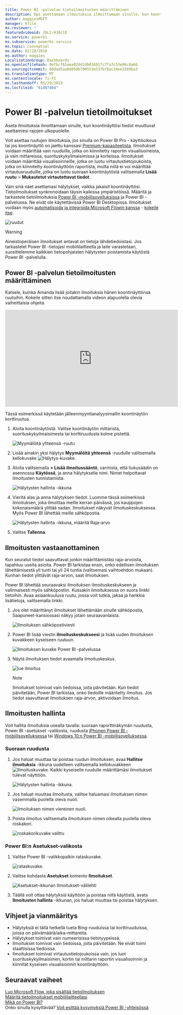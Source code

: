 ```yaml
---
title: Power BI -palvelun tietoilmoitusten määrittäminen
description: Opi asettamaan ilmoituksia ilmoittamaan sinulle, kun koontinäyttösi tiedot muuttuvat Microsoft Power BI -palvelussa asettamiesi rajojen ulkopuolelle.
author: maggiesMSFT
manager: kfile
ms.reviewer: ''
featuredvideoid: JbL2-HJ8clE
ms.service: powerbi
ms.subservice: powerbi-service
ms.topic: conceptual
ms.date: 02/28/2018
ms.author: maggies
LocalizationGroup: Dashboards
ms.openlocfilehash: 0efbcf61eea82dd1db016917c7fa7c53e06c8a66
ms.sourcegitcommit: 60dad5aa0d85db790553e537bf8ac34ee3289ba3
ms.translationtype: MT
ms.contentlocale: fi-FI
ms.lasthandoff: 05/29/2019
ms.locfileid: "61407464"
---
```

# <a name="data-alerts-in-power-bi-service"></a>Power BI -palvelun tietoilmoitukset
Aseta ilmoituksia ilmoittamaan sinulle, kun koontinäyttösi tiedot muuttuvat asettamiesi rajojen ulkopuolelle. 

Voit asettaa ruutujen ilmoituksia, jos sinulla on Power BI Pro - käyttöoikeus tai jos koontinäyttö on jaettu kanssasi [Premium-kapasiteetista](service-premium-what-is.md). Ilmoitukset voidaan määrittää vain ruuduille, jotka on kiinnitetty raportin visualisoineista, ja vain mittareissa, suorituskykyilmaisimissa ja korteissa. Ilmoitukset voidaan määrittää visualisoinneille, jotka on luotu virtautustietojoukoista, jotka on kiinnitetty koontinäyttöön raportista, mutta niitä ei voi määrittää virtautusruuduille, jotka on luotu suoraan koontinäytöstä valitsemalla **Lisää ruutu**  >  **Mukautetut virtautettavat tiedot** . 

Vain sinä näet asettamasi hälytykset, vaikka jakaisit koontinäyttösi. Tietoilmoitukset synkronoidaan täysin kaikissa ympäristöissä. Määritä ja tarkastele tietoilmoituksia [Power BI -mobiilisovelluksissa](consumer/mobile/mobile-set-data-alerts-in-the-mobile-apps.md) ja Power BI -palvelussa. Ne eivät ole käytettävissä Power BI Desktopissa. Ilmoitukset voidaan myös [automatisoida ja integroida Microsoft Flowin kanssa](https://flow.microsoft.com) - [kokeile itse](service-flow-integration.md).

![ruudut](media/service-set-data-alerts/powerbi-alert-types-new.png)

> [!WARNING]
> Aineistoperäisen ilmoitukset antavat on tietoja lähdetiedoistasi. Jos tarkastelet Power BI -tietojasi mobiililaitteella ja laite varastetaan, suosittelemme kaikkien tietopohjaisten hälytysten poistamista käytöstä Power BI -palvelulla.
> 
> 

## <a name="set-data-alerts-in-power-bi-service"></a>Power BI -palvelun tietoilmoitusten määrittäminen
Katsele, kuinka Amanda lisää joitakin ilmoituksia hänen koontinäyttönsä ruutuihin. Kokeile sitten itse noudattamalla videon alapuolella olevia vaiheittaisia ohjeita.

<iframe width="560" height="315" src="https://www.youtube.com/embed/JbL2-HJ8clE" frameborder="0" allowfullscreen></iframe>

Tässä esimerkissä käytetään jälleenmyyntianalyysimallin koontinäytön korttiruutua.

1. Aloita koontinäytöstä. Valitse koontinäytön mittarista, suorituskykyilmaisimesta tai korttiruudusta kolme pistettä.
   
   ![Myymälöitä yhteensä -ruutu](media/service-set-data-alerts/powerbi-card.png)
2. Lisää ainakin yksi hälytys **Myymälöitä yhteensä** -ruudulle valitsemalla kellokuvake ![Hälytys-kuvake](media/service-set-data-alerts/power-bi-bell-icon.png).
   
1. Aloita valitsemalla **+ Lisää ilmoitussääntö**, varmista, että liukusäädin on asennossa **Käytössä**, ja anna hälytykselle nimi. Nimet helpottavat ilmoitusten tunnistamista.
   
   ![Hälytysten hallinta -ikkuna](media/service-set-data-alerts/powerbi-alert-title.png)
4. Vieritä alas ja anna hälytyksen tiedot.  Luomme tässä esimerkissä ilmoituksen, joka ilmoittaa meille kerran päivässä, jos kauppojen kokonaismäärä ylittää sadan. Ilmoitukset näkyvät ilmoituskeskuksessa. Myös Power BI lähettää meille sähköpostia.
   
   ![Hälytysten hallinta -ikkuna, määritä Raja-arvo](media/service-set-data-alerts/power-bi-set-alert-details.png)
5. Valitse **Tallenna**.

## <a name="receiving-alerts"></a>Ilmoitusten vastaanottaminen
Kun seuratut tiedot saavuttavat jonkin määrittämistäsi raja-arvoista, tapahtuu useita asioita. Power BI tarkistaa ensin, onko edellisen ilmoituksen lähettämisestä yli tunti tai yli 24 tuntia (valitsemasi vaihtoehdon mukaan). Kunhan tiedot ylittävät raja-arvon, saat ilmoituksen.

Power BI lähettää seuraavaksi ilmoituksen ilmoituskeskukseen ja valinnaisesti myös sähköpostiin. Kussakin ilmoituksessa on suora linkki tietoihin. Avaa asiaankuuluva ruutu, jossa voit tutkia, jakaa ja hankkia lisätietoja, valitsemalla linkki.  

1. Jos olet määrittänyt ilmoitukset lähettämään sinulle sähköpostia, Saapuneet-kansiossasi näkyy jotain seuraavanlaista.
   
   ![Ilmoituksen sähköpostiviesti](media/service-set-data-alerts/powerbi-alerts-email.png)
2. Power BI lisää viestin **ilmoituskeskukseesi** ja lisää uuden ilmoituksen kuvakkeen kyseiseen ruutuun.
   
   ![Ilmoituksen kuvake Power BI -palvelussa](media/service-set-data-alerts/powerbi-alert-notifications.png)
3. Näytä ilmoituksen tiedot avaamalla ilmoituskeskus.
   
    ![lue ilmoitus](media/service-set-data-alerts/powerbi-alert-notification.png)
   
   > [!NOTE]
   > Ilmoitukset toimivat vain tiedoissa, joita päivitetään. Kun tiedot päivitetään, Power BI tarkistaa, onko tiedoille määritetty ilmoitus. Jos tiedot saavuttavat ilmoituksen raja-arvon, aktivoidaan ilmoitus.
   > 
   > 

## <a name="managing-alerts"></a>Ilmoitusten hallinta
Voit hallita ilmoituksia usealla tavalla: suoraan raporttinäkymän ruudusta, Power BI -asetukset -valikosta, ruudusta [iPhonen Power BI -mobiilisovelluksessa](consumer/mobile/mobile-set-data-alerts-in-the-mobile-apps.md) tai [Windows 10:n Power BI -mobiilisovelluksessa](consumer/mobile/mobile-set-data-alerts-in-the-mobile-apps.md).

### <a name="from-the-tile-itself"></a>Suoraan ruudusta
1. Jos haluat muuttaa tai poistaa ruudun ilmoituksen, avaa **Hallitse ilmoituksia** -ikkuna uudelleen valitsemalla kellokuvakkeen ![Ilmoituskuvake](media/service-set-data-alerts/power-bi-bell-icon.png). Kaikki kyseiselle ruudulle määrittämäsi ilmoitukset tulevat näyttöön.
   
    ![Hälytysten hallinta -ikkuna](media/service-set-data-alerts/powerbi-see-alerts.png).
2. Jos haluat muuttaa ilmoitusta, valitse haluamasi ilmoituksen nimen vasemmalla puolella oleva nuoli.
   
    ![ilmoituksen nimen viereinen nuoli](media/service-set-data-alerts/powerbi-see-alerts-arrow.png).
3. Poista ilmoitus valitsemalla ilmoituksen nimen oikealla puolella oleva roskakori.
   
      ![roskakorikuvake valittu](media/service-set-data-alerts/powerbi-see-alerts-delete.png)

### <a name="from-the-power-bi-settings-menu"></a>Power BI:n Asetukset-valikosta
1. Valitse Power BI -valikkopalkin rataskuvake.
   
    ![rataskuvake](media/service-set-data-alerts/powerbi-gear-icon.png).
2. Valitse kohdasta **Asetukset** komento **Ilmoitukset**.
   
    ![Asetukset-ikkunan Ilmoitukset-välilehti](media/service-set-data-alerts/powerbi-alert-settings.png)
3. Täällä voit ottaa hälytyksiä käyttöön ja poistaa niitä käytöstä, avata **Ilmoitusten hallinta** -ikkunan, jos haluat muuttaa tai poistaa hälytyksen.

## <a name="tips-and-troubleshooting"></a>Vihjeet ja vianmääritys
* Hälytyksiä ei tällä hetkellä tueta Bing-ruuduissa tai korttiruuduissa, joissa on päivämäärä/aika-mittareita.
* Hälytykset toimivat vain numeerisissa tietotyypeissä.
* Ilmoitukset toimivat vain tiedoissa, joita päivitetään. Ne eivät toimi staattisissa tiedoissa.
* Ilmoitukset toimivat virtautustietojoukoissa vain, jos luot suorituskykyilmaisimen, kortin tai mittarin raportin visualisoinnin ja kiinnität kyseisen visualisoinnin koontinäyttöön.

## <a name="next-steps"></a>Seuraavat vaiheet
[Luo Microsoft Flow, joka sisältää tietoilmoituksen](service-flow-integration.md)    
[Määritä tietoilmoitukset mobiililaitteellasi](consumer/mobile/mobile-set-data-alerts-in-the-mobile-apps.md)    
[Mikä on Power BI?](power-bi-overview.md)    
Onko sinulla kysyttävää? [Voit esittää kysymyksiä Power BI -yhteisössä](http://community.powerbi.com/)


